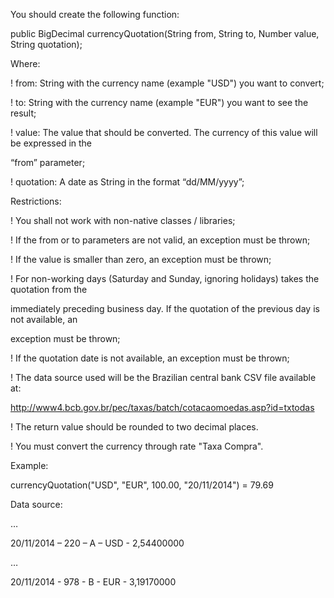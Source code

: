 You should create the following function:

public BigDecimal currencyQuotation(String from, String to, Number value, String quotation);

Where:

! from: String with the currency name (example "USD") you want to convert;

! to: String with the currency name (example "EUR") you want to see the result;

! value: The value that should be converted. The currency of this value will be expressed in the

“from” parameter;

! quotation: A date as String in the format “dd/MM/yyyy”;

Restrictions:

! You shall not work with non-native classes / libraries;

! If the from or to parameters are not valid, an exception must be thrown;

! If the value is smaller than zero, an exception must be thrown;

! For non-working days (Saturday and Sunday, ignoring holidays) takes the quotation from the

immediately preceding business day. If the quotation of the previous day is not available, an

exception must be thrown;

! If the quotation date is not available, an exception must be thrown;

! The data source used will be the Brazilian central bank CSV file available at:

http://www4.bcb.gov.br/pec/taxas/batch/cotacaomoedas.asp?id=txtodas

! The return value should be rounded to two decimal places.

! You must convert the currency through rate "Taxa Compra".

 

Example:

currencyQuotation("USD", "EUR", 100.00, "20/11/2014") = 79.69

 

Data source:

…

20/11/2014 – 220 – A – USD - 2,54400000

…

20/11/2014 - 978 - B - EUR - 3,19170000

 
